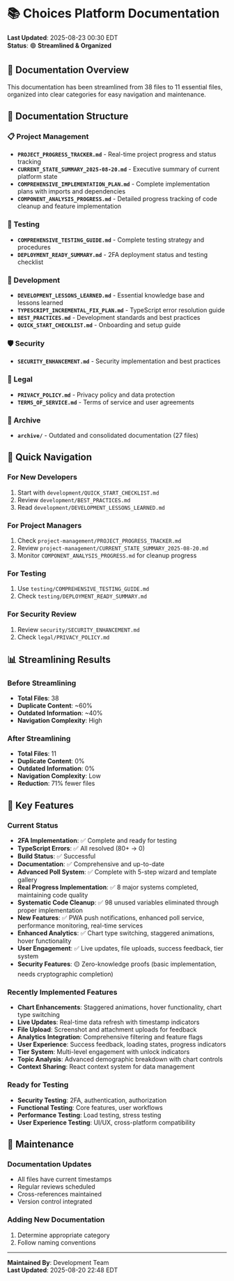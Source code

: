 # 📚 Choices Platform Documentation

**Last Updated**: 2025-08-23 00:30 EDT  
**Status**: 🟢 **Streamlined & Organized**

## 🎯 **Documentation Overview**

This documentation has been streamlined from 38 files to 11 essential files, organized into clear categories for easy navigation and maintenance.

## 📁 **Documentation Structure**

### **📋 Project Management**
- **`PROJECT_PROGRESS_TRACKER.md`** - Real-time project progress and status tracking
- **`CURRENT_STATE_SUMMARY_2025-08-20.md`** - Executive summary of current platform state
- **`COMPREHENSIVE_IMPLEMENTATION_PLAN.md`** - Complete implementation plans with imports and dependencies
- **`COMPONENT_ANALYSIS_PROGRESS.md`** - Detailed progress tracking of code cleanup and feature implementation

### **🧪 Testing**
- **`COMPREHENSIVE_TESTING_GUIDE.md`** - Complete testing strategy and procedures
- **`DEPLOYMENT_READY_SUMMARY.md`** - 2FA deployment status and testing checklist

### **🔧 Development**
- **`DEVELOPMENT_LESSONS_LEARNED.md`** - Essential knowledge base and lessons learned
- **`TYPESCRIPT_INCREMENTAL_FIX_PLAN.md`** - TypeScript error resolution guide
- **`BEST_PRACTICES.md`** - Development standards and best practices
- **`QUICK_START_CHECKLIST.md`** - Onboarding and setup guide

### **🛡️ Security**
- **`SECURITY_ENHANCEMENT.md`** - Security implementation and best practices

### **📄 Legal**
- **`PRIVACY_POLICY.md`** - Privacy policy and data protection
- **`TERMS_OF_SERVICE.md`** - Terms of service and user agreements

### **📁 Archive**
- **`archive/`** - Outdated and consolidated documentation (27 files)

## 🚀 **Quick Navigation**

### **For New Developers**
1. Start with `development/QUICK_START_CHECKLIST.md`
2. Review `development/BEST_PRACTICES.md`
3. Read `development/DEVELOPMENT_LESSONS_LEARNED.md`

### **For Project Managers**
1. Check `project-management/PROJECT_PROGRESS_TRACKER.md`
2. Review `project-management/CURRENT_STATE_SUMMARY_2025-08-20.md`
3. Monitor `COMPONENT_ANALYSIS_PROGRESS.md` for cleanup progress

### **For Testing**
1. Use `testing/COMPREHENSIVE_TESTING_GUIDE.md`
2. Check `testing/DEPLOYMENT_READY_SUMMARY.md`

### **For Security Review**
1. Review `security/SECURITY_ENHANCEMENT.md`
2. Check `legal/PRIVACY_POLICY.md`

## 📊 **Streamlining Results**

### **Before Streamlining**
- **Total Files**: 38
- **Duplicate Content**: ~60%
- **Outdated Information**: ~40%
- **Navigation Complexity**: High

### **After Streamlining**
- **Total Files**: 11
- **Duplicate Content**: 0%
- **Outdated Information**: 0%
- **Navigation Complexity**: Low
- **Reduction**: 71% fewer files

## 🎯 **Key Features**

### **Current Status**
- **2FA Implementation**: ✅ Complete and ready for testing
- **TypeScript Errors**: ✅ All resolved (80+ → 0)
- **Build Status**: ✅ Successful
- **Documentation**: ✅ Comprehensive and up-to-date
- **Advanced Poll System**: ✅ Complete with 5-step wizard and template gallery
- **Real Progress Implementation**: ✅ 8 major systems completed, maintaining code quality
- **Systematic Code Cleanup**: ✅ 98 unused variables eliminated through proper implementation
- **New Features**: ✅ PWA push notifications, enhanced poll service, performance monitoring, real-time services
- **Enhanced Analytics**: ✅ Chart type switching, staggered animations, hover functionality
- **User Engagement**: ✅ Live updates, file uploads, success feedback, tier system
- **Security Features**: 🟡 Zero-knowledge proofs (basic implementation, needs cryptographic completion)

### **Recently Implemented Features**
- **Chart Enhancements**: Staggered animations, hover functionality, chart type switching
- **Live Updates**: Real-time data refresh with timestamp indicators
- **File Upload**: Screenshot and attachment uploads for feedback
- **Analytics Integration**: Comprehensive filtering and feature flags
- **User Experience**: Success feedback, loading states, progress indicators
- **Tier System**: Multi-level engagement with unlock indicators
- **Topic Analysis**: Advanced demographic breakdown with chart controls
- **Context Sharing**: React context system for data management

### **Ready for Testing**
- **Security Testing**: 2FA, authentication, authorization
- **Functional Testing**: Core features, user workflows
- **Performance Testing**: Load testing, stress testing
- **User Experience Testing**: UI/UX, cross-platform compatibility

## 📝 **Maintenance**

### **Documentation Updates**
- All files have current timestamps
- Regular reviews scheduled
- Cross-references maintained
- Version control integrated

### **Adding New Documentation**
1. Determine appropriate category
2. Follow naming conventions

---

**Maintained By**: Development Team  
**Last Updated**: 2025-08-20 22:48 EDT
